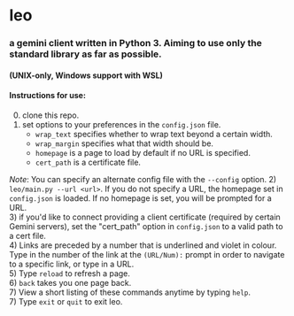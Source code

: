 # leo

### a gemini client written in Python 3. Aiming to use only the standard library as far as possible.

#### (UNIX-only, Windows support with WSL)    

#### Instructions for use:
0) clone this repo.
1) set options to your preferences in the `config.json` file.
    * `wrap_text` specifies whether to wrap text beyond a certain width.
    * `wrap_margin` specifies what that width should be.
    * `homepage` is a page to load by default if no URL is specified.
    * `cert_path` is a certificate file.

_Note_: You can specify an alternate config file with the `--config` option.
2) ```leo/main.py --url <url>```. If you do not specify a URL, the homepage set in `config.json` is loaded. If no homepage is set, you will be prompted for a URL.  
3) if you'd like to connect providing a client certificate (required by certain Gemini servers), set the "cert_path" option in `config.json` to a valid path to a cert file.  
4) Links are preceded by a number that is underlined and violet in colour. Type in the number of the link at the `(URL/Num):` prompt in order to navigate to a specific link, or type in a URL.  
5) Type `reload` to refresh a page.  
6) `back` takes you one page back.  
7) View a short listing of these commands anytime by typing `help`.  
7) Type ```exit``` or ```quit``` to exit leo.  